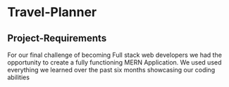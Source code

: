 # Travel-Planner

## Project-Requirements 

For our final challenge of becoming Full stack web developers we had the opportunity to create a fully functioning MERN Application.
We used used everything we learned over the past six months showcasing our coding abilities 

